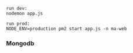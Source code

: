 ```
run dev:
nodemon app.js

run prod:
NODE_ENV=production pm2 start app.js -n ma-web
```

### Mongodb
```
```

